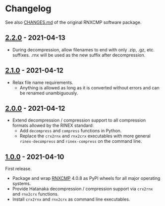 # Changelog

See also [CHANGES.md](rnxcmp/docs/CHANGES.md) of the original RNXCMP software package.

## [2.2.0] - 2021-04-13

- During decompression, allow filenames to end with only .zip, .gz, etc. suffixes. .rnx will be used as the new suffix
  after decompression.

## [2.1.0] - 2021-04-12

- Relax file name requirements.
  - Anything is allowed as long as it is converted without errors and can be renamed unambiguously.

## [2.0.0] - 2021-04-12

- Extend decompression / compression support to all compression formats allowed by the RINEX standard:
  - Add `decompress` and `compress` functions in Python.
  - Replace the `crx2rnx` and `rnx2crx` executables with more general `rinex-decompress` and `rinex-compress` on the
    command line.

## [1.0.0] - 2021-04-10

First release.

- Package and wrap [RNXCMP](https://terras.gsi.go.jp/ja/crx2rnx.html) 4.0.8 as PyPI wheels for all major operating
  systems.
- Provide Hatanaka decompression / compression support via `crx2rnx` and `rnx2crx` functions.
- Install `crx2rnx` and `rnx2crx` as command line executables.

[2.2.0]: https://github.com/valgur/hatanaka/compare/v2.1.0...v2.2.0

[2.1.0]: https://github.com/valgur/hatanaka/compare/v2.0.0...v2.1.0

[2.0.0]: https://github.com/valgur/hatanaka/compare/v1.0.0...v2.0.0

[1.0.0]: https://github.com/valgur/hatanaka/releases/tag/v1.0.0
